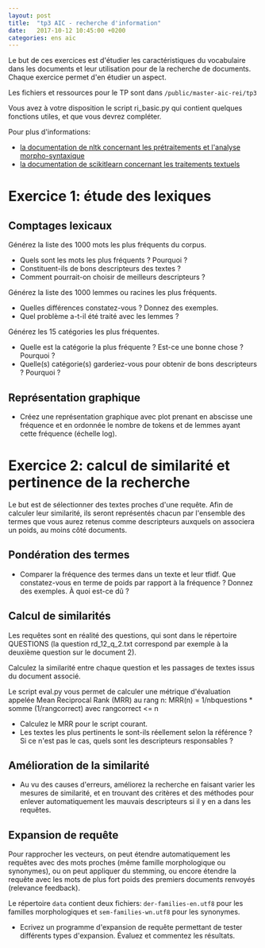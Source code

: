 ```yaml
---
layout: post
title:  "tp3 AIC - recherche d'information"
date:   2017-10-12 10:45:00 +0200
categories: ens aic
---
```



Le but de ces exercices est d'étudier les caractéristiques du vocabulaire dans les documents et leur utilisation pour de la recherche de documents. Chaque exercice permet d'en étudier un aspect.

Les fichiers et ressources pour le TP sont dans `/public/master-aic-rei/tp3`

Vous avez à votre disposition le script ri_basic.py qui contient quelques fonctions utiles, et que vous devrez compléter.

Pour plus d'informations:
- [la documentation de nltk concernant les prétraitements et l'analyse morpho-syntaxique](http://www.nltk.org/book/ch03.html)
- [la documentation de scikitlearn concernant les traitements textuels](http://scikit-learn.org/stable/modules/feature_extraction.html)


# Exercice 1: étude des lexiques

## Comptages lexicaux

Générez la liste des 1000 mots les plus fréquents du corpus.
- Quels sont les mots les plus fréquents ? Pourquoi ?
- Constituent-ils de bons descripteurs des textes ?
- Comment pourrait-on choisir de meilleurs descripteurs ?

Générez la liste des 1000 lemmes ou racines les plus fréquents.
- Quelles différences constatez-vous ? Donnez des exemples.
- Quel problème a-t-il été traité avec les lemmes ?

Générez les 15 catégories les plus fréquentes.
- Quelle est la catégorie la plus fréquente ? Est-ce une bonne chose ? Pourquoi ?
- Quelle(s) catégorie(s) garderiez-vous pour obtenir de bons descripteurs ? Pourquoi ?

## Représentation graphique

- Créez une représentation graphique avec plot prenant en abscisse une fréquence et en ordonnée le nombre de tokens et de lemmes ayant cette fréquence (échelle log).

# Exercice 2: calcul de similarité et pertinence de la recherche
Le but est de sélectionner des textes proches d'une requête. Afin de calculer leur similarité, ils seront représentés
chacun par l'ensemble des termes que vous aurez retenus comme descripteurs auxquels on associera un poids, au moins
côté documents.


## Pondération des termes

- Comparer la fréquence des termes dans un texte et leur tfidf. Que constatez-vous en terme de poids par rapport à la fréquence ? Donnez des exemples. À quoi est-ce dû ?

## Calcul de similarités
Les requêtes sont en réalité des questions, qui sont dans le répertoire QUESTIONS (la question rd_12_q_2.txt correspond par exemple à la deuxième question sur le document 2).

Calculez la similarité entre chaque question et les passages de textes issus du document associé.

Le script eval.py vous permet de calculer une métrique d'évaluation appelée Mean Reciprocal Rank (MRR) au rang n:
MRR(n) = 1/nbquestions * somme (1/rangcorrect) avec rangcorrect <= n

- Calculez le MRR pour le script courant.
- Les textes les plus pertinents le sont-ils réellement selon la référence ? Si ce n'est pas le cas, quels sont les
descripteurs responsables ?

## Amélioration de la similarité

- Au vu des causes d'erreurs, améliorez la recherche en faisant varier les mesures de similarité, et en trouvant des
critères et des méthodes pour enlever automatiquement les mauvais descripteurs si il y en a dans les requêtes.

## Expansion de requête
Pour rapprocher les vecteurs, on peut étendre automatiquement les requêtes avec des mots proches (même famille morphologique ou synonymes), ou on peut appliquer du stemming, ou encore étendre la requête avec les mots de plus fort poids des premiers documents renvoyés (relevance feedback).

Le répertoire `data` contient deux fichiers: `der-families-en.utf8` pour les familles morphologiques et `sem-families-wn.utf8` pour les synonymes.

- Ecrivez un programme d'expansion de requête permettant de tester différents types d'expansion. Évaluez et commentez les
résultats.

